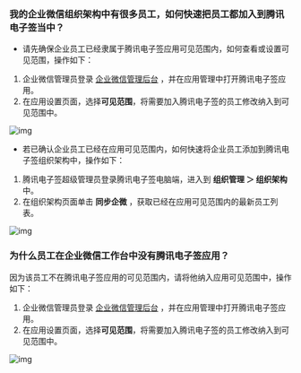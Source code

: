 ### 我的企业微信组织架构中有很多员工，如何快速把员工都加入到腾讯电子签当中？
- 请先确保企业员工已经隶属于腾讯电子签应用可见范围内，如何查看或设置可见范围，操作如下：
 1. 企业微信管理员登录 [企业微信管理后台](https://work.weixin.qq.com) ，并在应用管理中打开腾讯电子签应用。
 2. 在应用设置页面，选择**可见范围**，将需要加入腾讯电子签的员工修改纳入到可见范围中。

 ![img](https://qcloudimg.tencent-cloud.cn/raw/f67fd90d5653937409bef8b0cd0ef0e1.png)        

- 若已确认企业员工已经在应用可见范围内，如何快速将企业员工添加到腾讯电子签组织架构中，操作如下：
 1. 腾讯电子签超级管理员登录腾讯电子签电脑端，进入到 **组织管理 ＞ 组织架构** 中。
 2. 在组织架构页面单击 **同步企微** ，获取已经在应用可见范围内的最新员工列表。

 ![img](https://qcloudimg.tencent-cloud.cn/raw/31efe0ce0d6ae15960fa3a4a83d702d9.png)        



### 为什么员工在企业微信工作台中没有腾讯电子签应用？
因为该员工不在腾讯电子签应用的可见范围内，请将他纳入应用可见范围中，操作如下：
1. 企业微信管理员登录 [企业微信管理后台](https://work.weixin.qq.com) ，并在应用管理中打开腾讯电子签应用。
2. 在应用设置页面，选择**可见范围**，将需要加入腾讯电子签的员工修改纳入到可见范围中。

![img](https://qcloudimg.tencent-cloud.cn/raw/17a99cca475a41bbb21e86d7da3312db.png)        

